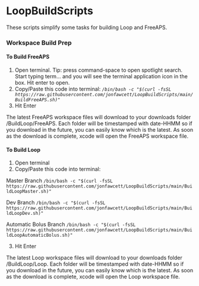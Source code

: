 # LoopBuildScripts

These scripts simplify some tasks for building Loop and FreeAPS.

### Workspace Build Prep

#### To Build FreeAPS
1. Open terminal. Tip: press command-space to open spotlight search. Start typing term... and you will see the terminal application icon in the box. Hit enter to open.
2. Copy/Paste this code into terminal: 
*`/bin/bash -c "$(curl -fsSL https://raw.githubusercontent.com/jonfawcett/LoopBuildScripts/main/BuildFreeAPS.sh)"`*
3. Hit Enter

The latest FreeAPS workspace files will download to your downloads folder /BuildLoop/FreeAPS. Each folder will be timestamped with date-HHMM so if you download in the future, you can easily know which is the latest. As soon as the download is complete, xcode will open the FreeAPS workspace file.


#### To Build Loop
1. Open terminal
2. Copy/Paste this code into terminal: 

Master Branch
`/bin/bash -c "$(curl -fsSL https://raw.githubusercontent.com/jonfawcett/LoopBuildScripts/main/BuildLoopMaster.sh)"`

Dev Branch
`/bin/bash -c "$(curl -fsSL https://raw.githubusercontent.com/jonfawcett/LoopBuildScripts/main/BuildLoopDev.sh)"`

Automatic Bolus Branch
`/bin/bash -c "$(curl -fsSL https://raw.githubusercontent.com/jonfawcett/LoopBuildScripts/main/BuildLoopAutomaticBolus.sh)"`

3. Hit Enter

The latest Loop workspace files will download to your downloads folder /BuildLoop/Loop. Each folder will be timestamped with date-HHMM so if you download in the future, you can easily know which is the latest. As soon as the download is complete, xcode will open the Loop workspace file.
